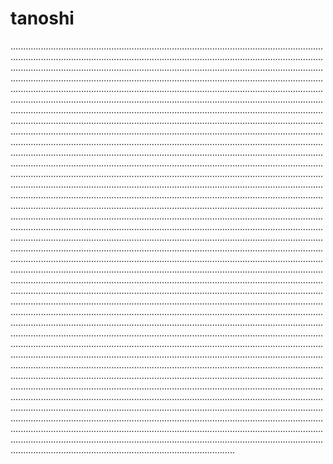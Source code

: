 # tanoshi
.................................................................................................................................................................................................................................................................................................................................................................................................................................................................................................................................................................................................................................................................................................................................................................................................................................................................................................................................................................................................................................................................................................................................................................................................................................................................................................................................................................................................................................................................................................................................................................................................................................................................................................................................................................................................................................................................................................................................................................................................................................................................................................................................................................................................................................................................................................................................................................................................................................................................................................................................................................................................................................................................................................................................................................................................................................................................................................................................................................................................................................................................................................................................................................................................................................................................................................................................................................................................................................................................................................................................................................................................................................................................................................................................................................................................................................................................................................................................................................................................................................................................................................................................................................................................................................................................................................................................................................................................................................................................................................................................................................................................................................................................................................................................................................................................................................................................................................................................................................................................